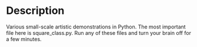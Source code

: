 # Description
Various small-scale artistic demonstrations in Python. The most important file here is square_class.py. Run any of these files and turn your brain off for a few minutes.